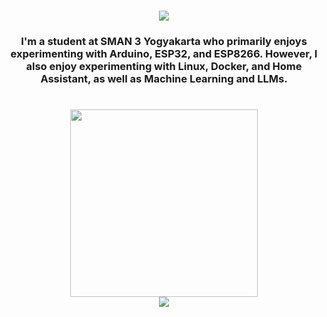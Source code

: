 <h1 align="center">
    <img src="https://readme-typing-svg.herokuapp.com?font=Ubuntu&size=35&pause=10&color=000000&center=true&width=435&lines=Hi+There%F0%9F%91%8B;I'm+WilbertRs" />
</h1>

<h3 align="center">I'm a student at SMAN 3 Yogyakarta who primarily enjoys experimenting with Arduino, ESP32, and ESP8266. However, I also enjoy experimenting with Linux, Docker, and Home Assistant, as well as Machine Learning and LLMs.</h3>
<h1 align="center">
    <img width="300" height="300" src="https://github.com/user-attachments/assets/289efcde-7489-4760-a55a-556965e34d25">
    
<div align="center">
    <img src="https://skillicons.dev/icons?i=arduino,cpp,git,github,vscode,robloxstudio,lua,linux,docker" /><br>
</div>

<!--
<br/>
<hr/>
<!--
<h2 align="center">⚡ Stats ⚡</h2>
<br>
<div align=center>
  <img width=390 src="https://github-readme-streak-stats-salesp07.vercel.app?user=WilbertRs"/>
</div>

<br/>
-->
<!--
Thanks salesp07 for the README code
-->

<!--
150 pixel
https://github.com/user-attachments/assets/6ee92b41-85c8-45c8-b510-86f285af9efe

50 pixel
![Untitled_500_x_500_px_1 (2)](https://github.com/user-attachments/assets/5b4bb2a9-9c30-4203-9b94-6c66729c72c2)

75 pixel
![Untitled_500_x_500_px_1 (4)](https://github.com/user-attachments/assets/289efcde-7489-4760-a55a-556965e34d25)
-->






